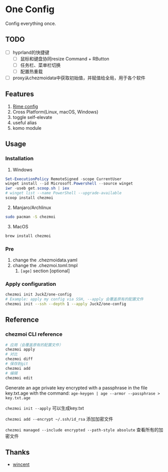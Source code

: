 # One Config

Config everything once.

## TODO

- [ ] hyprland的快捷键
  - [ ] 鼠标和键盘协同resize Command + RButton
  - [ ] 任务栏、菜单栏切换
  - [ ] 配置热重载
- [ ] proxy从chezmoidata中获取初始值，并赋值给全局，用于各个软件

## Features

1. [Rime config](https://github.com/hugh7007/xmjd6-rere)
2. Cross Platform(Linux, macOS, Windows)
3. toggle self-elevate
4. useful alias
5. komo module

## Usage

### Installation

1. Windows

```powershell
Set-ExecutionPolicy RemoteSigned -scope CurrentUser
winget install --id Microsoft.Powershell --source winget
iwr -useb get.scoop.sh | iex
# winget list --name PowerShell --upgrade-available
scoop install chezmoi
```

2. Manjaro/Archlinux

```sh
sudo pacman -S chezmoi
```

3. MacOS

```sh
brew install chezmoi
```

### Pre

1. change the .chezmoidata.yaml
2. change the .chezmoi.toml.tmpl
   1. `[age]` section [optional]

### Apply configuration

```bash
chezmoi init JuckZ/one-config
# Example: apply my config via SSH, --apply 会覆盖原有的配置文件
chezmoi init --ssh --depth 1 --apply JuckZ/one-config
```

## Reference

### chezmoi CLI reference

```sh
# 应用（会覆盖原有的配置文件）
chezmoi apply
# 对比
chezmoi diff
# 保存到git
chezmoi add 
# 编辑
chezmoi edit
```

Generate an age private key encrypted with a passphrase in the file key.txt.age with the command:
`age-keygen | age --armor --passphrase > key.txt.age`

`chezmoi init --apply` 可以生成key.txt

`chezmoi add --encrypt ~/.ssh/id_rsa` 添加加密文件

`chezmoi managed --include encrypted --path-style absolute` 查看所有的加密文件

## Thanks

- [wincent](https://github.com/wincent/wincent)
